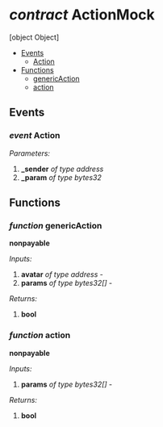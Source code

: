 # *contract* ActionMock
[object Object]

- [Events](#events)
    - [Action](#event-action)
- [Functions](#functions)
    - [genericAction](#function-genericaction)
    - [action](#function-action)

## Events
### *event* Action
*Parameters:*
1. **_sender** *of type address*
2. **_param** *of type bytes32*

## Functions
### *function* genericAction
**nonpayable**

*Inputs:*
1. **avatar** *of type address* - 
2. **params** *of type bytes32[]* - 

*Returns:*
1. **bool**

### *function* action
**nonpayable**

*Inputs:*
1. **params** *of type bytes32[]* - 

*Returns:*
1. **bool**


